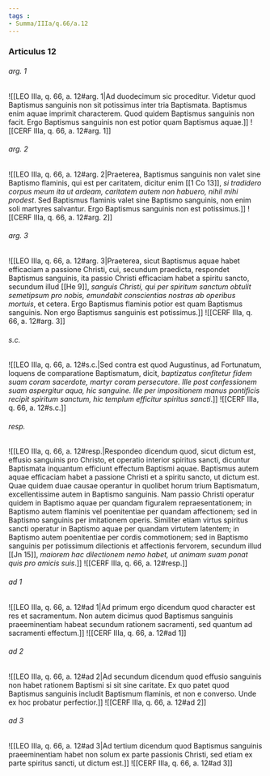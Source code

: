 ```yaml
---
tags : 
- Summa/IIIa/q.66/a.12
---
```


### Articulus 12

###### arg. 1
![[LEO IIIa, q. 66, a. 12#arg. 1|Ad duodecimum sic proceditur. Videtur quod Baptismus sanguinis non sit potissimus inter tria Baptismata. Baptismus enim aquae imprimit characterem. Quod quidem Baptismus sanguinis non facit. Ergo Baptismus sanguinis non est potior quam Baptismus aquae.]]
![[CERF IIIa, q. 66, a. 12#arg. 1]]

###### arg. 2
![[LEO IIIa, q. 66, a. 12#arg. 2|Praeterea, Baptismus sanguinis non valet sine Baptismo flaminis, qui est per caritatem, dicitur enim [[1 Co 13]], *si tradidero corpus meum ita ut ardeam, caritatem autem non habuero, nihil mihi prodest*. Sed Baptismus flaminis valet sine Baptismo sanguinis, non enim soli martyres salvantur. Ergo Baptismus sanguinis non est potissimus.]]
![[CERF IIIa, q. 66, a. 12#arg. 2]]

###### arg. 3
![[LEO IIIa, q. 66, a. 12#arg. 3|Praeterea, sicut Baptismus aquae habet efficaciam a passione Christi, cui, secundum praedicta, respondet Baptismus sanguinis, ita passio Christi efficaciam habet a spiritu sancto, secundum illud [[He 9]], *sanguis Christi, qui per spiritum sanctum obtulit semetipsum pro nobis, emundabit conscientias nostras ab operibus mortuis*, et cetera. Ergo Baptismus flaminis potior est quam Baptismus sanguinis. Non ergo Baptismus sanguinis est potissimus.]]
![[CERF IIIa, q. 66, a. 12#arg. 3]]

###### s.c.
![[LEO IIIa, q. 66, a. 12#s.c.|Sed contra est quod Augustinus, ad Fortunatum, loquens de comparatione Baptismatum, dicit, *baptizatus confitetur fidem suam coram sacerdote, martyr coram persecutore. Ille post confessionem suam aspergitur aqua, hic sanguine. Ille per impositionem manus pontificis recipit spiritum sanctum, hic templum efficitur spiritus sancti*.]]
![[CERF IIIa, q. 66, a. 12#s.c.]]

###### resp.
![[LEO IIIa, q. 66, a. 12#resp.|Respondeo dicendum quod, sicut dictum est, effusio sanguinis pro Christo, et operatio interior spiritus sancti, dicuntur Baptismata inquantum efficiunt effectum Baptismi aquae. Baptismus autem aquae efficaciam habet a passione Christi et a spiritu sancto, ut dictum est. Quae quidem duae causae operantur in quolibet horum trium Baptismatum, excellentissime autem in Baptismo sanguinis. Nam passio Christi operatur quidem in Baptismo aquae per quandam figuralem repraesentationem; in Baptismo autem flaminis vel poenitentiae per quandam affectionem; sed in Baptismo sanguinis per imitationem operis. Similiter etiam virtus spiritus sancti operatur in Baptismo aquae per quandam virtutem latentem; in Baptismo autem poenitentiae per cordis commotionem; sed in Baptismo sanguinis per potissimum dilectionis et affectionis fervorem, secundum illud [[Jn 15]], *maiorem hac dilectionem nemo habet, ut animam suam ponat quis pro amicis suis*.]]
![[CERF IIIa, q. 66, a. 12#resp.]]

###### ad 1
![[LEO IIIa, q. 66, a. 12#ad 1|Ad primum ergo dicendum quod character est res et sacramentum. Non autem dicimus quod Baptismus sanguinis praeeminentiam habeat secundum rationem sacramenti, sed quantum ad sacramenti effectum.]]
![[CERF IIIa, q. 66, a. 12#ad 1]]

###### ad 2
![[LEO IIIa, q. 66, a. 12#ad 2|Ad secundum dicendum quod effusio sanguinis non habet rationem Baptismi si sit sine caritate. Ex quo patet quod Baptismus sanguinis includit Baptismum flaminis, et non e converso. Unde ex hoc probatur perfectior.]]
![[CERF IIIa, q. 66, a. 12#ad 2]]

###### ad 3
![[LEO IIIa, q. 66, a. 12#ad 3|Ad tertium dicendum quod Baptismus sanguinis praeeminentiam habet non solum ex parte passionis Christi, sed etiam ex parte spiritus sancti, ut dictum est.]]
![[CERF IIIa, q. 66, a. 12#ad 3]]

